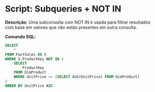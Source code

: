 # Script: Subqueries + NOT IN

**Descrição:** Uma subconsulta com NOT IN é usada para filtrar resultados com base em valores que não estão presentes em outra consulta.

**Comando SQL:**
```SQL
SELECT
	*
FROM FactSales AS S
WHERE S.ProductKey NOT IN (
	SELECT
		ProductKey
	FROM DimProduct
	WHERE UnitPrice <= (SELECT AVG(UnitPrice) FROM DimProduct)
)
ORDER BY UnitPrice ASC
